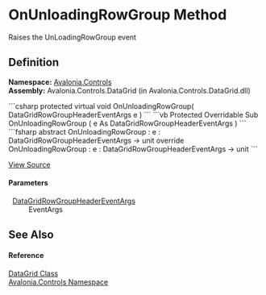 # OnUnloadingRowGroup Method


Raises the UnLoadingRowGroup event



## Definition
**Namespace:** <a href="N_Avalonia_Controls">Avalonia.Controls</a>  
**Assembly:** Avalonia.Controls.DataGrid (in Avalonia.Controls.DataGrid.dll)

<Tabs groupId="api-code-preview">
<TabItem value="csharp" label="C#">
```csharp
protected virtual void OnUnloadingRowGroup(
	DataGridRowGroupHeaderEventArgs e
)
```
</TabItem>
<TabItem value="vb" label="VB">
```vb
Protected Overridable Sub OnUnloadingRowGroup ( 
	e As DataGridRowGroupHeaderEventArgs
)
```
</TabItem>
<TabItem value="fsharp" label="F#">
```fsharp
abstract OnUnloadingRowGroup : 
        e : DataGridRowGroupHeaderEventArgs -> unit 
override OnUnloadingRowGroup : 
        e : DataGridRowGroupHeaderEventArgs -> unit 
```
</TabItem>
</Tabs>



<a href="https://github.com/AvaloniaUI/Avalonia/tree/master/src/Avalonia.Controls.DataGrid/DataGrid.cs#L6033" title="View the source code">View Source</a>



#### Parameters
<dl><dt>  <a href="T_Avalonia_Controls_DataGridRowGroupHeaderEventArgs">DataGridRowGroupHeaderEventArgs</a></dt><dd>EventArgs</dd></dl>

## See Also


#### Reference
<a href="T_Avalonia_Controls_DataGrid">DataGrid Class</a>  
<a href="N_Avalonia_Controls">Avalonia.Controls Namespace</a>  

